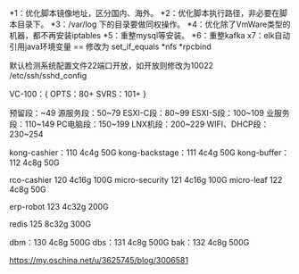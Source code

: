 *1：优化脚本镜像地址，区分国内、海外。
*2：优化脚本执行路径，非必要在脚本目录下。
*3：/var/log 下的目录要做同权操作。
*4：优化除了VmWare类型的机器，都不再安装iptables
*5：重整mysql等安装。
*6：重整kafka
x7：elk自动引用java环境变量
== 修改为 set_if_equals
*nfs 
*rpcbind

默认检测系统配置文件22端口开放，如开放则修改为10022   /etc/ssh/sshd_config

VC-100：{
    OPTS：80+
    SVRS：101+
}

预留段：~49
源服务段：50~79
ESXI-C段：80~99
ESXI-S段：100~109
业服务段：110~149
PC电脑段：150~199
LNX机段：200~229
WIFI、DHCP段：230~254

kong-cashier：110    4c4g  50G
kong-backstage：111  4c4g  50G
kong-buffer：112     4c8g  50G

rco-cashier 120         4c16g  100G
micro-security 121      4c16g  100G
micro-leaf 122          4c8g  50G

erp-robot 123           4c32g  200G

redis 125               8c32g  300G

dbm：130 4c8g  500G
dbs：131 4c8g  500G
bak：132 4c8g 500G

https://my.oschina.net/u/3625745/blog/3006581